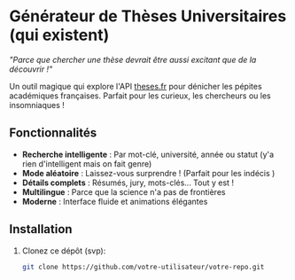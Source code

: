 #  Générateur de Thèses Universitaires (qui existent)

*"Parce que chercher une thèse devrait être aussi excitant que de la découvrir !"*

Un outil magique qui explore l'API [theses.fr](https://www.theses.fr) pour dénicher les pépites académiques françaises. Parfait pour les curieux, les chercheurs ou les insomniaques !

##  Fonctionnalités

-  **Recherche intelligente** : Par mot-clé, université, année ou statut (y'a rien d'intelligent mais on fait genre)
-  **Mode aléatoire** : Laissez-vous surprendre ! (Parfait pour les indécis )
-  **Détails complets** : Résumés, jury, mots-clés... Tout y est !
-  **Multilingue** : Parce que la science n'a pas de frontières
-  **Moderne** : Interface fluide et animations élégantes

##  Installation

1. Clonez ce dépôt (svp):
   ```bash
   git clone https://github.com/votre-utilisateur/votre-repo.git
